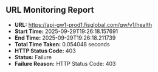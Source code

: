 ## URL Monitoring Report

- **URL:** https://api-gw1-prod1.fisglobal.com/gw/v1/health
- **Start Time:** 2025-09-29T19:26:18.157691
- **End Time:** 2025-09-29T19:26:18.211739
- **Total Time Taken:** 0.054048 seconds
- **HTTP Status Code:** 403
- **Status:** Failure
- **Failure Reason:** HTTP Status Code: 403
